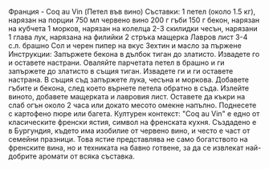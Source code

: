 Франция - Coq au Vin (Петел във вино)
Съставки:
1 петел (около 1.5 кг), нарязан на порции
750 мл червено вино
200 г гъби
150 г бекон, нарязан на кубчета
1 морков, нарязан на колелца
2-3 скилидки чесън, нарязани
1 глава лук, нарязана на филийки
2 стръка мащерка
Лавров лист
3-4 с.л. брашно
Сол и черен пипер на вкус
Зехтин и масло за пържене
Инструкции:
Запържете бекона в дълбок тиган до златисто. Извадете го и оставете настрани.
Оваляйте парчетата петел в брашно и ги запържете до златисто в същия тиган. Извадете ги и ги оставете настрана.
В същия съд запържете лука, чесъна и моркова. Добавете гъбите и бекона, след което върнете петела обратно в съда.
Излейте виното, добавете мащерката и лавровия лист. Оставете да къкри на слаб огън около 2 часа или докато месото омекне напълно.
Поднесете с картофено пюре или багета.
Културен контекст:
"Coq au Vin" е едно от класическите френски ястия, символ на френската кухня. Създадено е в Бургундия, където има изобилие от червено вино, и често е част от семейни празници. Това ястие представлява не само богатството на френските вина, но и техниката на бавно готвене, за да се извлекат най-добрите аромати от всяка съставка.